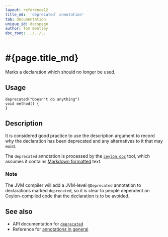 ```yaml
---
layout: reference12
title_md: '`deprecated` annotation'
tab: documentation
unique_id: docspage
author: Tom Bentley
doc_root: ../../..
---
```


# #{page.title_md}

Marks a declaration which should no longer be used.

## Usage

<!-- try: -->
    deprecated("Doesn't do anything")
    void method() {
    }

## Description

It is considered good practice to use the description argument to 
record why the declaration has been deprecated and any alternatives 
to it that may exist.

The `deprecated` annotation is processed by the 
[`ceylon doc`](#{site.urls.ceylon_tool_current}/ceylon-doc.html) tool, 
which assumes it contains [Markdown formatted](../markdown/) text.

### Note

The JVM compiler will add a JVM-level `@Deprecated` annotation
to declarations marked `deprecated`, so it is clear to people dependent 
on Ceylon-compiled code that the declaration is to be avoided.

## See also

* API documentation for [`deprecated`](#{site.urls.apidoc_1_1}/index.html#deprecated)
* Reference for [annotations in general](../../structure/annotation/)

